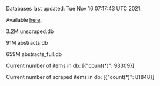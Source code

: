 Databases last updated: Tue Nov 16 07:17:43 UTC 2021. 

Available [here](https://github.com/cbeauhilton/ash-db/releases).

3.2M	unscraped.db

91M	abstracts.db

659M	abstracts_full.db

Current number of items in db:
[{"count(*)": 93309}]

Current number of scraped items in db:
[{"count(*)": 81848}]
